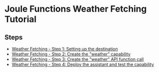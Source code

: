 # Joule Functions Weather Fetching Tutorial

## Steps

* [Weather Fetching - Step 1: Setting up the destination](step1/index.md)
* [Weather Fetching - Step 2: Create the "weather" capability](step2/index.md)
* [Weather Fetching - Step 3: Create the "weather" API function call](step3/index.md)
* [Weather Fetching - Step 4: Deploy the assistant and test the capability](step4/index.md)

